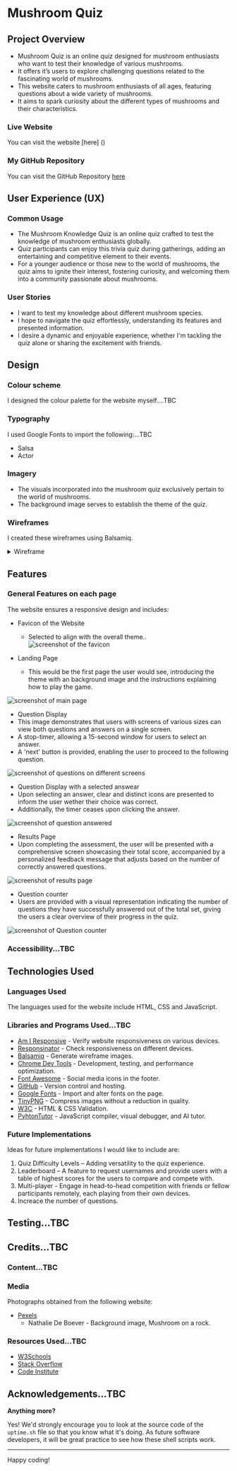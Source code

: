 # Mushroom Quiz

## Project Overview
- Mushroom Quiz is an online quiz designed for mushroom enthusiasts who want to test their knowledge of various mushrooms. 
- It offers it’s users to explore challenging questions related to the fascinating world of mushrooms.
- This website caters to mushroom enthusiasts of all ages, featuring questions about a wide variety of mushrooms. 
- It aims to spark curiosity about the different types of mushrooms and their characteristics.

### Live Website

You can visit the website [here] ()

### My GitHub Repository

You can visit the GitHub Repository [here](https://github.com/EVondrus/mushroom-quiz.git)

## User Experience (UX)

### Common Usage
- The Mushroom Knowledge Quiz is an online quiz crafted to test the knowledge of mushroom enthusiasts globally.
- Quiz participants can enjoy this trivia quiz during gatherings, adding an entertaining and competitive element to their events.
- For a younger audience or those new to the world of mushrooms, the quiz aims to ignite their interest, fostering curiosity, and welcoming them into a community passionate about mushrooms.

### User Stories
- I want to test my knowledge about different mushroom species.
- I hope to navigate the quiz effortlessly, understanding its features and presented information.
- I desire a dynamic and enjoyable experience, whether I'm tackling the quiz alone or sharing the excitement with friends.

## Design

### Colour scheme

I designed the colour palette for the website myself....TBC

 ### Typography

I used Google Fonts to import the following:...TBC
- Salsa
- Actor

### Imagery
- The visuals incorporated into the mushroom quiz exclusively pertain to the world of mushrooms. 
- The background image serves to establish the theme of the quiz.

### Wireframes
I created these wireframes using Balsamiq.

<details>
<summary>Wireframe</summary>

![Mobile Wireframe]()
![Mobile Wireframe]()
![Mobile Wireframe]()
 </details>



## Features

### General Features on each page

The website ensures a responsive design and includes:
- Favicon of the Website
  - Selected to align with the overall theme..
![screenshot of the favicon]()

- Landing Page
  - This would be the first page the user would see, introducing the theme with an background image and the instructions explaining how to play the game.

![screenshot of main page]()

- Question Display
 - This image demonstrates that users with screens of various sizes can view both questions and answers on a single screen.
 - A stop-timer, allowing a 15-second window for users to select an answer.
 - A 'next' button is provided, enabling the user to proceed to the following question.



![screenshot of questions on different screens]()

- Question Display with a selected answear
 - Upon selecting an answer, clear and distinct icons are presented to inform the user wether their choice was correct.
 - Additionally, the timer ceases upon clicking the answer.

![screenshot of question answered]()

- Results Page
 - Upon completing the assessment, the user will be presented with a comprehensive screen showcasing their total score, accompanied by a personalized feedback message that adjusts based on the number of correctly answered questions.

 ![screenshot of results page]()

- Question counter
 - Users are provided with a visual representation indicating the number of questions they have successfully answered out of the total set, giving the users a clear overview of their progress in the quiz.

 ![screenshot of Question counter]()

### Accessibility...TBC

## Technologies Used

### Languages Used

The languages used for the website include HTML, CSS and JavaScript.

### Libraries and Programs Used...TBC

- [Am I Responsive](http://ami.responsivedesign.is/) - Verify website responsiveness on various devices.
- [Responsinator](http://www.responsinator.com/) - Check responsiveness on different devices.
- [Balsamiq](https://balsamiq.com/) - Generate wireframe images.
- [Chrome Dev Tools](https://developer.chrome.com/docs/devtools/) - Development, testing, and performance optimization.
- [Font Awesome](https://fontawesome.com/) - Social media icons in the footer.
- [GitHub](https://github.com/) - Version control and hosting.
- [Google Fonts](https://fonts.google.com/) - Import and alter fonts on the page.
- [TinyPNG](https://tinypng.com/) - Compress images without a reduction in quality.
- [W3C](https://www.w3.org/) - HTML & CSS Validation.
- [PyhtonTutor](https://pythontutor.com/javascript.html#mode=edit) - JavaScript compiler, visual debugger, and AI tutor.

### Future Implementations

Ideas for future implementations I would like to include are:
1.	Quiz Difficulty Levels – Adding versatility to the quiz experience.
2.	Leaderboard – A feature to request usernames and provide users with a table of highest scores for the users to compare and compete with.
3.	Multi-player -  Engage in head-to-head competition with friends or fellow participants remotely, each playing from their own devices.
4.	Increace the number of questions.

## Testing...TBC

## Credits...TBC

### Content...TBC

### Media
Photographs obtained from the following website:
- [Pexels](https://www.pexels.com/)
  - Nathalie De Boever - Background image, Mushroom on a rock.

### Resources Used...TBC
- [W3Schools](https://www.w3schools.com/)
- [Stack Overflow](https://stackoverflow.com/)
- [Code Institute](https://codeinstitute.net/) 


## Acknowledgements...TBC














**Anything more?**

Yes! We'd strongly encourage you to look at the source code of the `uptime.sh` file so that you know what it's doing. As future software developers, it will be great practice to see how these shell scripts work.

---

Happy coding!
